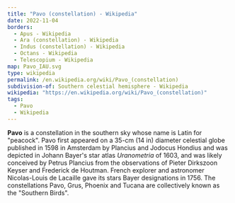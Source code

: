 ```yaml
---
title: "Pavo (constellation) - Wikipedia"
date: 2022-11-04
borders:
  - Apus - Wikipedia
  - Ara (constellation) - Wikipedia
  - Indus (constellation) - Wikipedia
  - Octans - Wikipedia
  - Telescopium - Wikipedia
map: Pavo_IAU.svg
type: wikipedia
permalink: /en.wikipedia.org/wiki/Pavo_(constellation)
subdivision-of: Southern celestial hemisphere - Wikipedia
wikipedia: "https://en.wikipedia.org/wiki/Pavo_(constellation)"
tags:
  - Pavo
  - Wikipedia
---
```

**Pavo** is a constellation in the southern sky whose name is Latin for "peacock". Pavo first appeared on a 35-cm (14 in) diameter celestial globe published in 1598 in Amsterdam by Plancius and Jodocus Hondius and was depicted in Johann Bayer's star atlas *Uranometria* of 1603, and was likely conceived by Petrus Plancius from the observations of Pieter Dirkszoon Keyser and Frederick de Houtman. French explorer and astronomer Nicolas-Louis de Lacaille gave its stars Bayer designations in 1756. The constellations Pavo, Grus, Phoenix and Tucana are collectively known as the "Southern Birds".